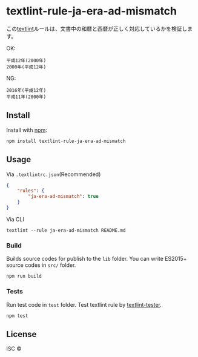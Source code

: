 # textlint-rule-ja-era-ad-mismatch

この[textlint](https://github.com/textlint/textlint "textlint")ルールは、文書中の和暦と西暦が正しく対応しているかを検証します。

OK:
```
平成12年(2000年)
2000年(平成12年)
```
NG:
```
2016年(平成12年)
平成11年(2000年)
```


## Install

Install with [npm](https://www.npmjs.com/):

    npm install textlint-rule-ja-era-ad-mismatch

## Usage

Via `.textlintrc.json`(Recommended)

```json
{
    "rules": {
        "ja-era-ad-mismatch": true
    }
}
```

Via CLI

```
textlint --rule ja-era-ad-mismatch README.md
```

### Build

Builds source codes for publish to the `lib` folder.
You can write ES2015+ source codes in `src/` folder.

    npm run build

### Tests

Run test code in `test` folder.
Test textlint rule by [textlint-tester](https://github.com/textlint/textlint-tester).

    npm test

## License

ISC © 
